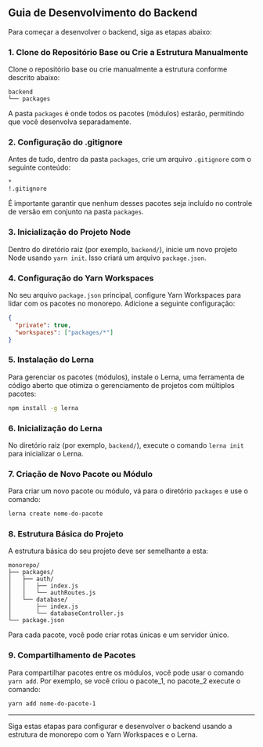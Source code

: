 ## Guia de Desenvolvimento do Backend

Para começar a desenvolver o backend, siga as etapas abaixo:

### 1. Clone do Repositório Base ou Crie a Estrutura Manualmente

Clone o repositório base ou crie manualmente a estrutura conforme descrito abaixo:

```
backend
└── packages
```

A pasta `packages` é onde todos os pacotes (módulos) estarão, permitindo que você desenvolva separadamente.

### 2. Configuração do .gitignore

Antes de tudo, dentro da pasta `packages`, crie um arquivo `.gitignore` com o seguinte conteúdo:

```plaintext
*
!.gitignore
```

É importante garantir que nenhum desses pacotes seja incluído no controle de versão em conjunto na pasta `packages`.

### 3. Inicialização do Projeto Node

Dentro do diretório raiz (por exemplo, `backend/`), inicie um novo projeto Node usando `yarn init`. Isso criará um arquivo `package.json`.

### 4. Configuração do Yarn Workspaces

No seu arquivo `package.json` principal, configure Yarn Workspaces para lidar com os pacotes no monorepo. Adicione a seguinte configuração:

```json
{
  "private": true,
  "workspaces": ["packages/*"]
}
```

### 5. Instalação do Lerna

Para gerenciar os pacotes (módulos), instale o Lerna, uma ferramenta de código aberto que otimiza o gerenciamento de projetos com múltiplos pacotes:

```bash
npm install -g lerna
```

### 6. Inicialização do Lerna

No diretório raiz (por exemplo, `backend/`), execute o comando `lerna init` para inicializar o Lerna.

### 7. Criação de Novo Pacote ou Módulo

Para criar um novo pacote ou módulo, vá para o diretório `packages` e use o comando:

```bash
lerna create nome-do-pacote
```

### 8. Estrutura Básica do Projeto

A estrutura básica do seu projeto deve ser semelhante a esta:

```
monorepo/
├── packages/
│   ├── auth/
│   │   ├── index.js
│   │   └── authRoutes.js
│   └── database/
│       ├── index.js
│       └── databaseController.js
└── package.json
```

Para cada pacote, você pode criar rotas únicas e um servidor único.

### 9. Compartilhamento de Pacotes

Para compartilhar pacotes entre os módulos, você pode usar o comando `yarn add`. Por exemplo, se você criou o pacote_1, no pacote_2 execute o comando:

```bash
yarn add nome-do-pacote-1
```

---

Siga estas etapas para configurar e desenvolver o backend usando a estrutura de monorepo com o Yarn Workspaces e o Lerna.